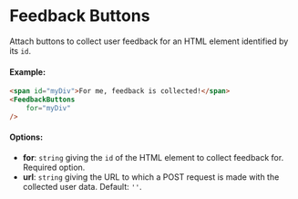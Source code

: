 # Feedback Buttons

Attach buttons to collect user feedback for an HTML element identified by its `id`.

#### Example:

``` html
<span id="myDiv">For me, feedback is collected!</span>
<FeedbackButtons
    for="myDiv"
/>
```

#### Options:

* __for__: `string` giving the `id` of the HTML element to collect feedback for. Required option.
* __url__: `string` giving the URL to which a POST request is made with the collected user data. Default: `''`.
